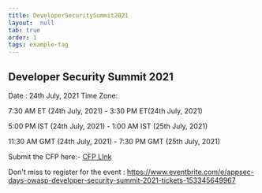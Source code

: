 ```yaml
---
title: DeveloperSecuritySummit2021
layout:  null
tab: true
order: 1
tags: example-tag
---
```


## Developer Security Summit 2021

Date : 24th July, 2021
Time Zone: 

7:30 AM ET (24th July, 2021) - 3:30 PM ET(24th July, 2021)

5:00 PM IST (24th July, 2021) - 1:00 AM IST (25th July, 2021)

11:30 AM GMT (24th July, 2021) - 7:30 PM GMT (25th July, 2021)


Submit the CFP here:-  [CFP LInk](https://owasp.submittable.com/submit/196834/owasp-appsec-days-developer-security-summit-2021)

Don't miss to register for the event : https://www.eventbrite.com/e/appsec-days-owasp-developer-security-summit-2021-tickets-153345649967
